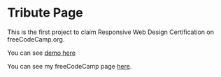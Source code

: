 # Tribute Page

This is the first project to claim Responsive Web Design Certification on freeCodeCamp.org.

You can see [demo here](https://codepen.io/Boltaeva/pen/dyyyBZp)

You can see my freeCodeCamp page [here](https://www.freecodecamp.org/umida-boltaeva).
